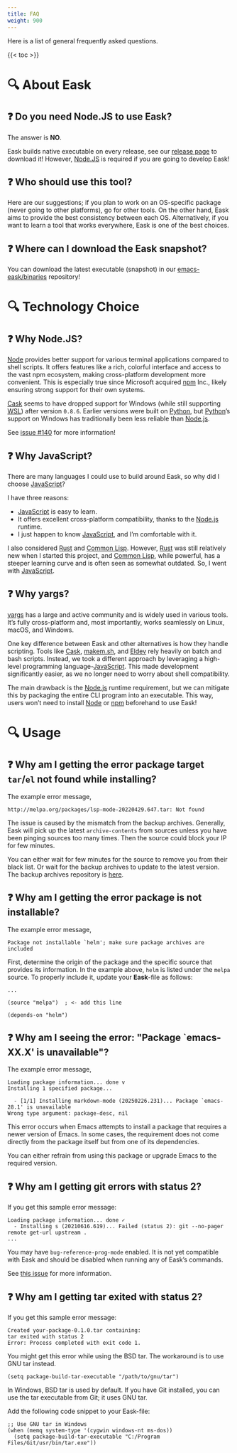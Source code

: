 ```yaml
---
title: FAQ
weight: 900
---
```


Here is a list of general frequently asked questions.

{{< toc >}}

# 🔍 About Eask

## ❓ Do you need Node.JS to use Eask?

The answer is **NO**.

Eask builds native executable on every release, see our [release page](https://github.com/emacs-eask/cli/releases)
to download it! However, [Node.JS][] is required if you are going to develop Eask!

## ❓ Who should use this tool?

Here are our suggestions; if you plan to work on an OS-specific package (never
going to other platforms), go for other tools. On the other hand, Eask aims to
provide the best consistency between each OS. Alternatively, if you want to
learn a tool that works everywhere, Eask is one of the best choices.

## ❓ Where can I download the Eask snapshot?

You can download the latest executable (snapshot) in our
[emacs-eask/binaries](https://github.com/emacs-eask/binaries)
repository!

# 🔍 Technology Choice

## ❓ Why Node.JS?

[Node][Node.js] provides better support for various terminal applications compared to shell
scripts. It offers features like a rich, colorful interface and access to the
vast npm ecosystem, making cross-platform development more convenient. This is
especially true since Microsoft acquired [npm][] Inc., likely ensuring strong
support for their own systems.

[Cask][] seems to have dropped support for Windows (while still supporting [WSL][])
after version `0.8.6`. Earlier versions were built on [Python][], but [Python][]’s support
on Windows has traditionally been less reliable than [Node.js][].

See [issue #140](https://github.com/emacs-eask/cli/issues/140) for more information!

## ❓ Why JavaScript?

There are many languages I could use to build around Eask, so why did I choose [JavaScript][]?

I have three reasons:

- [JavaScript][] is easy to learn.
- It offers excellent cross-platform compatibility, thanks to the [Node.js][] runtime.
- I just happen to know [JavaScript][], and I’m comfortable with it.

I also considered [Rust][] and [Common Lisp][]. However, [Rust][] was still relatively
new when I started this project, and [Common Lisp][], while powerful, has a steeper
learning curve and is often seen as somewhat outdated. So, I went with [JavaScript][].

## ❓ Why yargs?

[yargs][] has a large and active community and is widely used in various tools.
It’s fully cross-platform and, most importantly, works seamlessly on Linux, macOS,
and Windows.

One key difference between Eask and other alternatives is how they handle scripting.
Tools like [Cask][], [makem.sh][], and [Eldev][] rely heavily on batch and bash scripts.
Instead, we took a different approach by leveraging a high-level programming
language-[JavaScript][]. This made development significantly easier, as we no longer
need to worry about shell compatibility.

The main drawback is the [Node.js][] runtime requirement, but we can mitigate this
by packaging the entire CLI program into an executable. This way, users won’t
need to install [Node][Node.js] or [npm][] beforehand to use Eask!

# 🔍 Usage

## ❓ Why am I getting the error package target `tar`/`el` not found while installing?

The example error message,

```
http://melpa.org/packages/lsp-mode-20220429.647.tar: Not found
```

The issue is caused by the mismatch from the backup archives. Generally, Eask
will pick up the latest `archive-contents` from sources unless you have been
pinging sources too many times. Then the source could block your IP for few
minutes.

You can either wait for few minutes for the source to remove you from their
black list. Or wait for the backup archives to update to the latest version. The
backup archives repository is [here](https://github.com/emacs-eask/archives).

## ❓ Why am I getting the error package is not installable?

The example error message,

```
Package not installable `helm'; make sure package archives are included
```

First, determine the origin of the package and the specific source that
provides its information. In the example above, `helm` is listed under the
`melpa` source. To properly include it, update your **Eask**-file as follows:

```elisp
...

(source "melpa")  ; <- add this line

(depends-on "helm")
```

## ❓ Why am I seeing the error: "Package `emacs-XX.X' is unavailable"?

The example error message,

```
Loading package information... done v
Installing 1 specified package...

  - [1/1] Installing markdown-mode (20250226.231)... Package `emacs-28.1' is unavailable
Wrong type argument: package-desc, nil
```

This error occurs when Emacs attempts to install a package that requires a newer
version of Emacs. In some cases, the requirement does not come directly from
the package itself but from one of its dependencies.

You can either refrain from using this package or upgrade Emacs to the
required version.

## ❓ Why am I getting git errors with status 2?

If you get this sample error message:

```
Loading package information... done ✓
  - Installing s (20210616.619)... Failed (status 2): git --no-pager remote get-url upstream .
...
```

You may have `bug-reference-prog-mode` enabled. It is not yet compatible with Eask and
should be disabled when running any of Eask’s commands.

See [this issue](https://github.com/emacs-eask/cli/issues/39#issuecomment-1150770740)
for more information.

## ❓ Why am I getting tar exited with status 2?

If you get this sample error message:

```
Created your-package-0.1.0.tar containing:
tar exited with status 2
Error: Process completed with exit code 1.
```

You might get this error while using the BSD tar. The workaround is to use
GNU tar instead.

```
(setq package-build-tar-executable "/path/to/gnu/tar")
```

In Windows, BSD tar is used by default. If you have Git installed, you can use
the tar executable from Git; it uses GNU tar.

Add the following code snippet to your Eask-file:

```
;; Use GNU tar in Windows
(when (memq system-type '(cygwin windows-nt ms-dos))
  (setq package-build-tar-executable "C:/Program Files/Git/usr/bin/tar.exe"))
```


<!-- Links -->

[emacs-eask/archives]: https://github.com/emacs-eask/archives

[Cask]: https://github.com/cask/cask
[makem.sh]: https://github.com/alphapapa/makem.sh
[Eldev]: https://github.com/doublep/eldev

[Node.js]: https://nodejs.org/
[npm]: https://www.npmjs.com/
[yargs]: https://www.npmjs.com/package/yargs

[WSL]: https://en.wikipedia.org/wiki/Windows_Subsystem_for_Linux
[JavaScript]: https://simple.wikipedia.org/wiki/JavaScript
[Python]: https://www.python.org/
[Rust]: https://www.rust-lang.org/
[Common Lisp]: https://lisp-lang.org/

